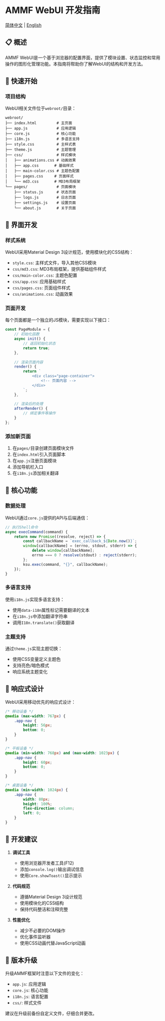 # AMMF WebUI 开发指南

[简体中文](WEBUI_GUIDE.md) | [English](WEBUI_GUIDE_EN.md)

## 📋 概述

AMMF WebUI是一个基于浏览器的配置界面，提供了模块设置、状态监控和常用操作的图形化管理功能。本指南将帮助你了解WebUI的结构和开发方法。

## 🚀 快速开始

### 项目结构

WebUI相关文件位于`webroot/`目录：

```
webroot/
├── index.html         # 主页面
├── app.js             # 应用逻辑
├── core.js            # 核心功能
├── i18n.js            # 多语言支持
├── style.css          # 主样式表
├── theme.js           # 主题管理
├── css/               # 样式模块
│   ├── animations.css # 动画效果
│   ├── app.css       # 基础样式
│   ├── main-color.css # 主题色配置
│   ├── pages.css     # 页面样式
│   └── md3.css       # MD3布局框架
└── pages/             # 页面模块
    ├── status.js      # 状态页面
    ├── logs.js        # 日志页面
    ├── settings.js    # 设置页面
    └── about.js       # 关于页面
```

## 🎨 界面开发

### 样式系统

WebUI采用Material Design 3设计规范，使用模块化的CSS结构：

- `style.css`: 主样式文件，导入其他CSS模块
- `css/md3.css`: MD3布局框架，提供基础组件样式
- `css/main-color.css`: 主题色配置
- `css/app.css`: 应用基础样式
- `css/pages.css`: 页面组件样式
- `css/animations.css`: 动画效果

### 页面开发

每个页面都是一个独立的JS模块，需要实现以下接口：

```javascript
const PageModule = {
    // 初始化函数
    async init() {
        // 返回初始化状态
        return true;
    },
    
    // 渲染页面内容
    render() {
        return `
            <div class="page-container">
                <!-- 页面内容 -->
            </div>
        `;
    },
    
    // 渲染后的处理
    afterRender() {
        // 绑定事件等操作
    }
};
```

### 添加新页面

1. 在`pages/`目录创建页面模块文件
2. 在`index.html`引入页面脚本
3. 在`app.js`注册页面模块
4. 添加导航栏入口
5. 在`i18n.js`添加相关翻译

## 🔄 核心功能

### 数据处理

WebUI通过`core.js`提供的API与后端通信：

```javascript
// 执行Shell命令
async execCommand(command) {
    return new Promise((resolve, reject) => {
        const callbackName = `exec_callback_${Date.now()}`;
        window[callbackName] = (errno, stdout, stderr) => {
            delete window[callbackName];
            errno === 0 ? resolve(stdout) : reject(stderr);
        };
        ksu.exec(command, "{}", callbackName);
    });
}
```

### 多语言支持

使用`i18n.js`实现多语言支持：

- 使用`data-i18n`属性标记需要翻译的文本
- 在`i18n.js`中添加翻译字符串
- 调用`I18n.translate()`获取翻译

### 主题支持

通过`theme.js`实现主题切换：

- 使用CSS变量定义主题色
- 支持亮色/暗色模式
- 响应系统主题变化

## 📱 响应式设计

WebUI采用移动优先的响应式设计：

```css
/* 移动设备 */
@media (max-width: 767px) {
    .app-nav {
        height: 56px;
        bottom: 0;
    }
}

/* 平板设备 */
@media (min-width: 768px) and (max-width: 1023px) {
    .app-nav {
        height: 60px;
        bottom: 0;
    }
}

/* 桌面设备 */
@media (min-width: 1024px) {
    .app-nav {
        width: 80px;
        height: 100%;
        flex-direction: column;
        left: 0;
    }
}
```

## 🔧 开发建议

1. **调试工具**
   - 使用浏览器开发者工具(F12)
   - 添加`console.log()`输出调试信息
   - 使用`Core.showToast()`显示提示

2. **代码规范**
   - 遵循Material Design 3设计规范
   - 使用模块化的CSS结构
   - 保持代码整洁和注释完整

3. **性能优化**
   - 减少不必要的DOM操作
   - 优化事件监听器
   - 使用CSS动画代替JavaScript动画

## 🔄 版本升级

升级AMMF框架时注意以下文件的变化：

- `app.js`: 应用逻辑
- `core.js`: 核心功能
- `i18n.js`: 语言配置
- `css/`: 样式文件

建议在升级前备份自定义文件，仔细合并更改。